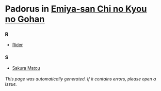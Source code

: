 # Padorus in [Emiya-san Chi no Kyou no Gohan](https://myanimelist.net/manga/96812/Emiya-san_Chi_no_Kyou_no_Gohan)

### R
* [Rider](https://github.com/shadow578/Project-Padoru/blob/master/table-of-contents/characters/Rider.md)

### S
* [Sakura Matou](https://github.com/shadow578/Project-Padoru/blob/master/table-of-contents/characters/SakuraMatou.md)

###### This page was automatically generated. If it contains errors, please open a Issue.

